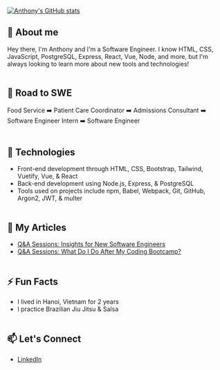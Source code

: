 [![Anthony's GitHub stats](https://github-readme-stats.vercel.app/api?username=anthonyvngo)](https://github.com/anthonyvngo/github-readme-stats)

## 💬 About me 
Hey there, I'm Anthony and I'm a Software Engineer. I know HTML, CSS, JavaScript, PostgreSQL, Express, React, Vue, Node, and more, but I'm always looking to learn more about new tools and technologies!
<br/><br/>

## :roller_coaster: Road to SWE

Food Service :arrow_right:  Patient Care Coordinator :arrow_right: Admissions Consultant :arrow_right: Software Engineer Intern :arrow_right: Software Engineer
<br/><br/>

## :wrench: Technologies
* Front-end development through HTML, CSS, Bootstrap, Tailwind, Vuetify, Vue, & React
* Back-end development using Node.js, Express, & PostgreSQL
* Tools used on projects include npm, Babel, Webpack, Git, GitHub, Argon2, JWT, & multer
<br/><br/>

## :pencil: My Articles
* [Q&A Sessions: Insights for New Software Engineers](https://www.linkedin.com/pulse/qa-sessions-insights-new-software-engineers-anthony-ngo/)
* [Q&A Sessions: What Do I Do After My Coding Bootcamp?](https://www.linkedin.com/pulse/qa-sessions-what-do-i-after-my-coding-bootcamp-anthony-ngo/)
<br/><br/>

## ⚡ Fun Facts
* I lived in Hanoi, Vietnam for 2 years
* I practice Brazilian Jiu Jitsu & Salsa
<br/><br/>

## :mailbox: Let's Connect
* [LinkedIn](https://www.linkedin.com/in/anthony-ngo-480564114/)
<br/><br/>

<!--
**AnthonyVNgo/AnthonyVNgo** is a ✨ _special_ ✨ repository because its `README.md` (this file) appears on your GitHub profile.

Here are some ideas to get you started:

- 🔭 I’m currently working on ...
- 🌱 I’m currently learning ...
- 👯 I’m looking to collaborate on ...
- 🤔 I’m looking for help with ...
- 💬 Ask me about ...
- 📫 How to reach me: ...
- 😄 Pronouns: ...
- ⚡ Fun fact: ...
-->

